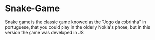 # Snake-Game
Snake game is the classic game knowed as the "Jogo da cobrinha" in portuguese, that you could play in the olderly Nokia's phone, but in this version the game was developed in JS
